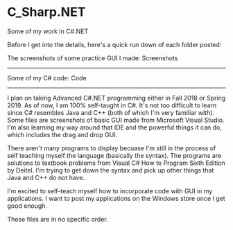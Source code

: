 # C_Sharp.NET
Some of my work in C#.NET

Before I get into the details, here's a quick run down of each folder posted:

The screenshots of some practice GUI I made: Screenshots
********************************************************

Some of my C# code: Code
********************************************************

I plan on taking Advanced C#.NET programming either in Fall 2018 or Spring 2019. As of now, I am 100% self-taught in C#.
It's not too difficult to learn since C# resembles Java and C++ (both of which I'm very familiar with). Some files are screenshots of
basic GUI made from Microsoft Visual Studio. I'm also learning my way around that IDE and the powerful things it can do, which includes
the drag and drop GUI. 

There aren't many programs to display becuase I'm still in the process of self teaching myself the language (basically the syntax). 
The programs are solutions to textbook problems from Visual C# How to Program Sixth Edition by Deitel. I'm trying to get down the syntax and pick up other things that Java and C++ do not have.

I'm excited to self-teach myself how to incorporate code with GUI in my applications. I want to post my applications on the Windows store once I get good enough.

These files are in no specific order.
